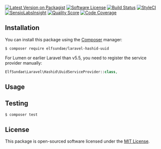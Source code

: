 [![Latest Version on Packagist](https://img.shields.io/packagist/v/elfsundae/laravel-hashid-uuid.svg?style=flat-square)](https://packagist.org/packages/elfsundae/laravel-hashid-uuid)
[![Software License](https://img.shields.io/badge/license-MIT-brightgreen.svg?style=flat-square)](LICENSE.md)
[![Build Status](https://img.shields.io/travis/ElfSundae/laravel-hashid-uuid/master.svg?style=flat-square)](https://travis-ci.org/ElfSundae/laravel-hashid-uuid)
[![StyleCI](https://styleci.io/repos/110262872/shield)](https://styleci.io/repos/110262872)
[![SensioLabsInsight](https://img.shields.io/sensiolabs/i/3884a3c0-dcc5-4846-9600-934ce571ea96.svg?style=flat-square)](https://insight.sensiolabs.com/projects/3884a3c0-dcc5-4846-9600-934ce571ea96)
[![Quality Score](https://img.shields.io/scrutinizer/g/ElfSundae/laravel-hashid-uuid.svg?style=flat-square)](https://scrutinizer-ci.com/g/ElfSundae/laravel-hashid-uuid)
[![Code Coverage](https://img.shields.io/scrutinizer/coverage/g/ElfSundae/laravel-hashid-uuid/master.svg?style=flat-square)](https://scrutinizer-ci.com/g/ElfSundae/laravel-hashid-uuid/?branch=master)

## Installation

You can install this package using the [Composer](https://getcomposer.org) manager:

```sh
$ composer require elfsundae/laravel-hashid-uuid
```

For Lumen or earlier Laravel than v5.5, you need to register the service provider manually:

```php
ElfSundae\Laravel\Hashid\UuidServiceProvider::class,
```

## Usage

## Testing

```sh
$ composer test
```

## License

This package is open-sourced software licensed under the [MIT License](LICENSE.md).
